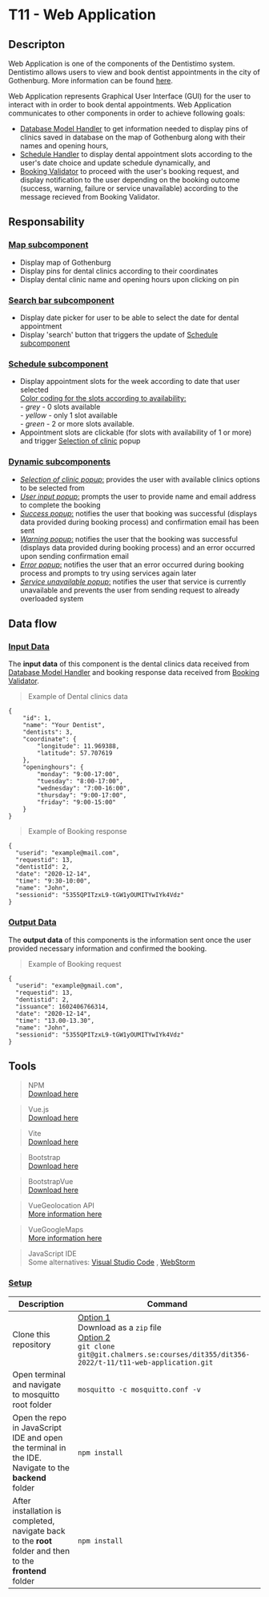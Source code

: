 # **T11 - Web Application**

## **Descripton**

Web Application is one of the components of the Dentistimo system. Dentistimo allows users to view and book dentist appointments in the city of Gothenburg. More information can be found [here](https://git.chalmers.se/courses/dit355/dit356-2022/t-11/t11-project).

Web Application represents Graphical User Interface (GUI) for the user to interact with in order to book dental appointments. Web Application communicates to other components in order to achieve following goals:
- [Database Model Handler](https://git.chalmers.se/courses/dit355/dit356-2022/t-11/t11-database-model-handler) to get information needed to display pins of clinics saved in database on the map of Gothenburg along with their names and opening hours,
- [Schedule Handler](https://git.chalmers.se/courses/dit355/dit356-2022/t-11/t11-schedule-handler) to display dental appointment slots according to the user's date choice and update schedule dynamically, and
- [Booking Validator](https://git.chalmers.se/courses/dit355/dit356-2022/t-11/t11-booking-validator) to proceed with the user's booking request, and display notification to the user depending on the booking outcome (success, warning, failure or service unavailable) according to the message recieved from Booking Validator.

## **Responsability**

### **<ins>Map subcomponent</ins>**
- Display map of Gothenburg
- Display pins for dental clinics according to their coordinates
- Display dental clinic name and opening hours upon clicking on pin

### **<ins>Search bar subcomponent</ins>**
- Display date picker for user to be able to select the date for dental appointment
- Display 'search' button that triggers the update of <ins>Schedule subcomponent</ins>

### **<ins>Schedule subcomponent</ins>**
- Display appointment slots for the week according to date that user selected <br/>
<ins>Color coding for the slots according to availability:</ins><br/>
        - *grey* - 0 slots available<br/>
        - *yellow* - only 1 slot available<br/>
        - *green* - 2 or more slots available.
- Appointment slots are clickable (for slots with availability of 1 or more) and trigger <ins>Selection of clinic</ins> popup

### **<ins>Dynamic subcomponents</ins>**
- <ins>*Selection of clinic popup*:</ins> provides the user with available clinics options to be selected from
- <ins>*User input popup*:</ins> prompts the user to provide name and email address to complete the booking
- <ins>*Success popup*:</ins> notifies the user that booking was successful (displays data provided during booking process) and confirmation email has been sent
- <ins>*Warning popup*:</ins> notifies the user that the booking was successful (displays data provided during booking process) and an error occurred upon sending confirmation email
- <ins>*Error popup*:</ins> notifies the user that an error occurred during booking process and prompts to try using services again later
- <ins>*Service unavailable popup*:</ins> notifies the user that service is currently unavailable and prevents the user from sending request to already overloaded system

## **Data flow**

### **<ins>Input Data</ins>**
The **input data** of this component is the dental clinics data received from [Database Model Handler](https://git.chalmers.se/courses/dit355/dit356-2022/t-11/t11-database-model-handler) and booking response data received from [Booking Validator](https://git.chalmers.se/courses/dit355/dit356-2022/t-11/t11-booking-validator).

>Example of Dental clinics data
```
{
    "id": 1,
    "name": "Your Dentist",
    "dentists": 3,
    "coordinate": {
        "longitude": 11.969388,
        "latitude": 57.707619
    },
    "openinghours": {
        "monday": "9:00-17:00",
        "tuesday": "8:00-17:00",
        "wednesday": "7:00-16:00",
        "thursday": "9:00-17:00",
        "friday": "9:00-15:00"
    }
}
```
>Example of Booking response
```
{
  "userid": "example@mail.com",
  "requestid": 13,
  "dentistId": 2,
  "date": "2020-12-14",
  "time": "9:30-10:00",
  "name": "John",
  "sessionid": "5355QPITzxL9-tGW1yOUMITYwIYk4Vdz"
}
```

### **<ins>Output Data</ins>**
The **output data** of this components is the information sent once the user provided necessary information and confirmed the booking.
>Example of Booking request
```
{
  "userid": "example@gmail.com",
  "requestid": 13,
  "dentistid": 2,
  "issuance": 1602406766314,
  "date": "2020-12-14",
  "time": "13.00-13.30",
  "name": "John",
  "sessionid": "5355QPITzxL9-tGW1yOUMITYwIYk4Vdz"
}
```

## **Tools**

> NPM <br>[ Download here ](https://www.npmjs.com/)

> Vue.js <br>[ Download here ](https://vuejs.org/)

> Vite <br >[ Download here ](https://vitejs.dev/)

> Bootstrap <br> [ Download here ](https://getbootstrap.com/)

> BootstrapVue <br> [ Download here ](https://bootstrap-vue.org/)

> VueGeolocation API <br> [ More information here ](https://developers.google.com/maps/documentation/javascript/cloud-setup)

> VueGoogleMaps <br> [ More information here ](https://developers.google.com/maps/documentation/javascript/cloud-setup)

> JavaScript IDE<br> Some alternatives: [Visual Studio Code](https://visualstudio.microsoft.com/downloads/) , [WebStorm](https://www.jetbrains.com/webstorm/download/)

### **<ins>Setup</ins>**

| Description | Command |
|-------|---|
| Clone this repository | <ins>Option 1</ins><br> Download as a `zip` file<br> <ins>Option 2</ins><br>`git clone git@git.chalmers.se:courses/dit355/dit356-2022/t-11/t11-web-application.git`|
| Open terminal and navigate to mosquitto root folder |  `mosquitto -c mosquitto.conf -v ` |
|Open the repo in JavaScript IDE and open the terminal in the IDE. Navigate to the **backend** folder | `npm install` |
|After installation is completed, navigate back to the **root** folder and then to the **frontend** folder | `npm install` |












